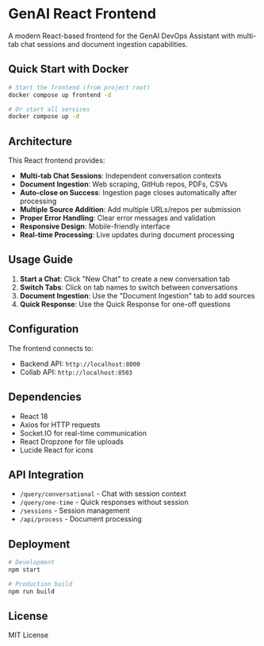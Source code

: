 # GenAI React Frontend

A modern React-based frontend for the GenAI DevOps Assistant with multi-tab chat sessions and document ingestion capabilities.

## Quick Start with Docker

```bash
# Start the frontend (from project root)
docker compose up frontend -d

# Or start all services
docker compose up -d
```

## Architecture

This React frontend provides:

- **Multi-tab Chat Sessions**: Independent conversation contexts
- **Document Ingestion**: Web scraping, GitHub repos, PDFs, CSVs
- **Auto-close on Success**: Ingestion page closes automatically after processing
- **Multiple Source Addition**: Add multiple URLs/repos per submission
- **Proper Error Handling**: Clear error messages and validation
- **Responsive Design**: Mobile-friendly interface
- **Real-time Processing**: Live updates during document processing

## Usage Guide

1. **Start a Chat**: Click "New Chat" to create a new conversation tab
2. **Switch Tabs**: Click on tab names to switch between conversations
3. **Document Ingestion**: Use the "Document Ingestion" tab to add sources
4. **Quick Response**: Use the Quick Response for one-off questions

## Configuration

The frontend connects to:
- Backend API: `http://localhost:8000`
- Collab API: `http://localhost:8503`

## Dependencies

- React 18
- Axios for HTTP requests
- Socket.IO for real-time communication
- React Dropzone for file uploads
- Lucide React for icons

## API Integration

- `/query/conversational` - Chat with session context
- `/query/one-time` - Quick responses without session
- `/sessions` - Session management
- `/api/process` - Document processing

## Deployment

```bash
# Development
npm start

# Production build
npm run build
```

## License

MIT License